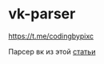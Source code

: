 # vk-parser
https://t.me/codingbypixc  

Парсер вк из этой [статьи](https://medium.com/@pixc/%D0%BF%D1%80%D0%BE%D1%81%D1%82%D0%BE%D0%B9-%D0%BF%D0%B0%D1%80%D1%81%D0%B5%D1%80-%D0%B2%D0%BA-%D0%BD%D0%B0-python-5f202814eac3)
